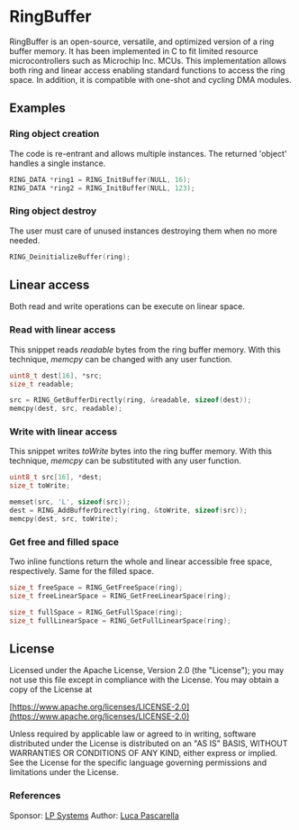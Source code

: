 # RingBuffer
RingBuffer is an open-source, versatile, and optimized version of a ring buffer memory. It has been implemented in C to fit limited resource microcontrollers such as Microchip Inc. MCUs. This implementation allows both ring and linear access enabling standard functions to access the ring space. In addition, it is compatible with one-shot and cycling DMA modules.

## Examples
### Ring object creation

The code is re-entrant and allows multiple instances. The returned 'object' handles a single instance.

```C
RING_DATA *ring1 = RING_InitBuffer(NULL, 16);
RING_DATA *ring2 = RING_InitBuffer(NULL, 123);
```


### Ring object destroy

The user must care of unused instances destroying them when no more needed.

```C
RING_DeinitializeBuffer(ring);
````

## Linear access
Both read and write operations can be execute on linear space.

### Read with linear access
This snippet reads _readable_ bytes from the ring buffer memory. With this technique, _memcpy_ can be changed with any user function. 
```C
uint8_t dest[16], *src;
size_t readable;

src = RING_GetBufferDirectly(ring, &readable, sizeof(dest));
memcpy(dest, src, readable);
```

### Write with linear access
This snippet writes _toWrite_ bytes into the ring buffer memory. With this technique, _memcpy_ can be substituted with any user function. 
```C
uint8_t src[16], *dest;
size_t toWrite;

memset(src, 'L', sizeof(src));
dest = RING_AddBufferDirectly(ring, &toWrite, sizeof(src));
memcpy(dest, src, toWrite);
```

### Get free and filled space
Two inline functions return the whole and linear accessible free space, respectively. Same for the filled space. 

```C
size_t freeSpace = RING_GetFreeSpace(ring);
size_t freeLinearSpace = RING_GetFreeLinearSpace(ring);

size_t fullSpace = RING_GetFullSpace(ring);
size_t fullLinearSpace = RING_GetFullLinearSpace(ring);
```

## License
Licensed under the Apache License, Version 2.0 (the "License"); you may not use this file except in compliance with the License. You may obtain a copy of the License at
 
[https://www.apache.org/licenses/LICENSE-2.0](https://www.apache.org/licenses/LICENSE-2.0)
 
Unless required by applicable law or agreed to in writing, software distributed under the License is distributed on an "AS IS" BASIS, WITHOUT WARRANTIES OR CONDITIONS OF ANY KIND, either express or implied. See the License for the specific language governing permissions and limitations under the License.

### References
Sponsor: [LP Systems](https://lpsystems.eu)
Author: [Luca Pascarella](https://lucapascarella.com)

